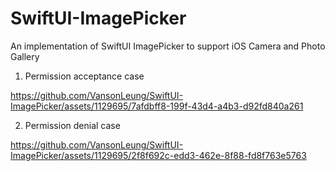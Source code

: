 # SwiftUI-ImagePicker
An implementation of SwiftUI ImagePicker to support iOS Camera and Photo Gallery


1. Permission acceptance case

https://github.com/VansonLeung/SwiftUI-ImagePicker/assets/1129695/7afdbff8-199f-43d4-a4b3-d92fd840a261


2. Permission denial case

https://github.com/VansonLeung/SwiftUI-ImagePicker/assets/1129695/2f8f692c-edd3-462e-8f88-fd8f763e5763

